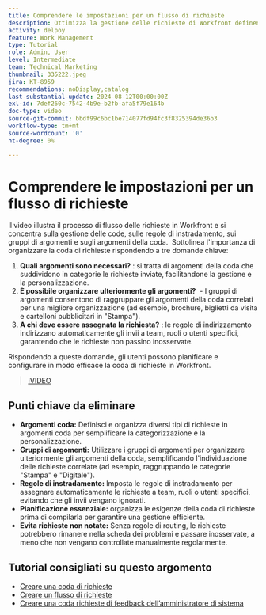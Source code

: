 ```yaml
---
title: Comprendere le impostazioni per un flusso di richieste
description: Ottimizza la gestione delle richieste di Workfront definendo gli argomenti della coda, utilizzando i gruppi di argomenti, impostando le regole di instradamento, pianificando in anticipo e garantendo che gli invii non vengano trascurati per una maggiore efficienza.
activity: delpoy
feature: Work Management
type: Tutorial
role: Admin, User
level: Intermediate
team: Technical Marketing
thumbnail: 335222.jpeg
jira: KT-8959
recommendations: noDisplay,catalog
last-substantial-update: 2024-08-12T00:00:00Z
exl-id: 7def260c-7542-4b9e-b2fb-afa5f79e164b
doc-type: video
source-git-commit: bbdf99c6bc1be714077fd94fc3f8325394de36b3
workflow-type: tm+mt
source-wordcount: '0'
ht-degree: 0%

---
```


# Comprendere le impostazioni per un flusso di richieste

Il video illustra il processo di flusso delle richieste in Workfront e si concentra sulla gestione delle code, sulle regole di instradamento, sui gruppi di argomenti e sugli argomenti della coda. &#x200B; Sottolinea l&#39;importanza di organizzare la coda di richieste rispondendo a tre domande chiave:

1. **Quali argomenti sono necessari?** &#x200B;: si tratta di argomenti della coda che suddividono in categorie le richieste inviate, facilitandone la gestione e la personalizzazione. &#x200B;
1. **È possibile organizzare ulteriormente gli argomenti?** &#x200B; - I gruppi di argomenti consentono di raggruppare gli argomenti della coda correlati per una migliore organizzazione (ad esempio, brochure, biglietti da visita e cartelloni pubblicitari in &quot;Stampa&quot;). &#x200B;
1. **A chi deve essere assegnata la richiesta?** &#x200B;: le regole di indirizzamento indirizzano automaticamente gli invii a team, ruoli o utenti specifici, garantendo che le richieste non passino inosservate. &#x200B;

Rispondendo a queste domande, gli utenti possono pianificare e configurare in modo efficace la coda di richieste in Workfront. &#x200B;

>[!VIDEO](https://video.tv.adobe.com/v/3441913/?quality=12&learn=on&enablevpops=1&captions=ita)

## Punti chiave da eliminare

* **Argomenti coda:** Definisci e organizza diversi tipi di richieste in argomenti coda per semplificare la categorizzazione e la personalizzazione. &#x200B;
* **Gruppi di argomenti:** Utilizzare i gruppi di argomenti per organizzare ulteriormente gli argomenti della coda, semplificando l&#39;individuazione delle richieste correlate (ad esempio, raggruppando le categorie &quot;Stampa&quot; e &quot;Digitale&quot;). &#x200B;
* **Regole di instradamento:** Imposta le regole di instradamento per assegnare automaticamente le richieste a team, ruoli o utenti specifici, evitando che gli invii vengano ignorati. &#x200B;
* **Pianificazione essenziale:** organizza le esigenze della coda di richieste prima di compilarla per garantire una gestione efficiente. &#x200B;
* **Evita richieste non notate:** Senza regole di routing, le richieste potrebbero rimanere nella scheda dei problemi e passare inosservate, a meno che non vengano controllate manualmente regolarmente. &#x200B;

## Tutorial consigliati su questo argomento

* [Creare una coda di richieste](/help/manage-work/request-queues/create-a-request-queue.md)
* [Creare un flusso di richieste](/help/manage-work/request-queues/create-a-request-flow.md)
* [Creare una coda richieste di feedback dell’amministratore di sistema](/help/manage-work/request-queues/create-a-system-admin-feedback-request-queue.md)
